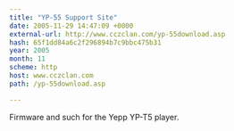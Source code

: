 ```yaml
---
title: "YP-55 Support Site"
date: 2005-11-29 14:47:09 +0000
external-url: http://www.cczclan.com/yp-55download.asp
hash: 65f1dd84a6c2f296894b7c9bbc475b31
year: 2005
month: 11
scheme: http
host: www.cczclan.com
path: /yp-55download.asp

---
```


Firmware and such for the Yepp YP-T5 player.
